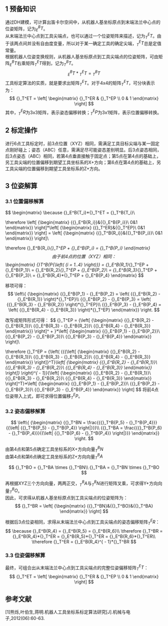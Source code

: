 ## 1 预备知识  
通过DH建模，可计算出笛卡尔空间中，从机器人基坐标原点到末端法兰中心点的位姿矩阵，记为${}_E^BT$。  
从末端法兰中心点到工具尖端点，也可以通过一个位姿矩阵来描述，记为${}_T^ET$。由于该两点间并没有自由度变量，所以对于某一确定工具的确定尖端，${}_T^ET$总是定值常量。  
根据机器人位姿变换规则，从机器人基坐标原点到工具尖端点的位姿矩阵，可由矩阵${}_E^BT$右乘矩阵${}_T^ET$得到，记为${}_T^BT$。
$${}_E^BT*{}_T^ET = {}_T^BT$$
工具标定算法的实质，就是要求出矩阵${}_T^ET$。对于4x4的矩阵${}_T^ET$，可分块表示为：  
$$
{}_T^ET = \left[
    \begin{matrix}
    {}_T^ER & {}_T^EP \\
    0 & 1
    \end{matrix}
    \right]
$$
其中，${}_T^ER$为3x3矩阵，表示姿态偏移转换；${}_T^EP$为3x1矩阵，表示位置偏移转换。  

## 2 标定操作  
进行6点工具标定时，前3点位置（XYZ）相同，需满足工具目标尖端与某一固定点刚好碰上；姿态（ABC）任意，需满足尽可能姿态差别明显。后3点姿态相同，后3点姿态（ABC）相同，若第4点垂直接触于固定点；第5点在第4点的基础上，另工具尖端的位置偏移到期望工具坐标系的X+方向；第6点在第4点的基础上，另工具尖端的位置偏移到期望工具坐标系的Z+方向。  

## 3 位姿解算  
### 3.1 位置偏移解算  
$$
\begin{matrix}
\because
{}_E^B{T_i}*{}_T^ET = {}_T^B{T_i}\\

\therefore \left[ {\begin{matrix}
{{}_E^B{R_i}}&{{}_E^B{P_i}}\\
0&1
\end{matrix}} \right]*\left[ {\begin{matrix}
{{}_T^ER}&{{}_T^EP}\\
0&1
\end{matrix}} \right] = \left[ {\begin{matrix}
{{}_T^B{R_i}}&{{}_T^B{P_i}}\\
0&1
\end{matrix}} \right]\\

\therefore {}_E^B{R_i}*{}_T^EP + {}_E^B{P_i} = {}_T^B{P_i}
\end{matrix}
$$
由于前4点的位置（XYZ）相同：
$$
\begin{matrix}
{}_T^B{P_{\left( {i = 1..4} \right)}} = {}_E^B{R_1}*{}_T^EP + {}_E^B{P_1}\\
 = {}_E^B{R_2}*{}_T^EP + {}_E^B{P_2}\\
 = {}_E^B{R_3}*{}_T^EP + {}_E^B{P_3}\\
 = {}_E^B{R_4}*{}_T^EP + {}_E^B{P_4}
\end{matrix}
$$

移项可得：
$$
\left\{ {\begin{matrix}
{{}_E^B{P_1} - {}_E^B{P_2} = \left( {{}_E^B{R_2} - {}_E^B{R_1}} \right)*{}_T^EP}\\
{{}_E^B{P_2} - {}_E^B{P_3} = \left( {{}_E^B{R_3} - {}_E^B{R_2}} \right)*{}_T^EP}\\
{{}_E^B{P_3} - {}_E^B{P_4} = \left( {{}_E^B{R_4} - {}_E^B{R_3}} \right)*{}_T^EP}
\end{matrix}} \right.
$$

改写成矩阵形式可得：
$$
{}_T^EP = {\left[ {\begin{matrix}
{{}_E^B{R_2} - {}_E^B{R_1}}\\
{{}_E^B{R_3} - {}_E^B{R_2}}\\
{{}_E^B{R_4} - {}_E^B{R_3}}
\end{matrix}} \right]^ + }*\left[ {\begin{matrix}
{{}_E^B{P_1} - {}_E^B{P_2}}\\
{{}_E^B{P_2} - {}_E^B{P_3}}\\
{{}_E^B{P_3} - {}_E^B{P_4}}
\end{matrix}} \right]\\

\therefore
{}_T^EP = {\left( {{{\left[ {\begin{matrix}
{{}_E^B{R_2} - {}_E^B{R_1}}\\
{{}_E^B{R_3} - {}_E^B{R_2}}\\
{{}_E^B{R_4} - {}_E^B{R_3}}
\end{matrix}} \right]}^T}*\left[ {\begin{matrix}
{{}_E^B{R_2} - {}_E^B{R_1}}\\
{{}_E^B{R_3} - {}_E^B{R_2}}\\
{{}_E^B{R_4} - {}_E^B{R_3}}
\end{matrix}} \right]} \right)^{ - 1}}*{\left[ {\begin{matrix}
{{}_E^B{R_2} - {}_E^B{R_1}}\\
{{}_E^B{R_3} - {}_E^B{R_2}}\\
{{}_E^B{R_4} - {}_E^B{R_3}}
\end{matrix}} \right]^T}*\left[ {\begin{matrix}
{{}_E^B{P_1} - {}_E^B{P_2}}\\
{{}_E^B{P_2} - {}_E^B{P_3}}\\
{{}_E^B{P_3} - {}_E^B{P_4}}
\end{matrix}} \right]
$$
将前4点位姿带入上式，即可求得位置偏移${}_T^EP$。

### 3.2 姿态偏移解算  

$$
\left\{ {\begin{matrix}
{{}_T^BN = \frac{{{}_T^B{P_5} - {}_T^B{P_4}}}{{\left| {{}_T^B{P_5} - {}_T^B{P_4}} \right|}}}\\
{{}_T^BA = \frac{{{}_T^B{P_6} - {}_T^B{P_4}}}{{\left| {{}_T^B{P_6} - {}_T^B{P_4}} \right|}}}
\end{matrix}} \right.
$$

由第4点和第5点确定工具坐标系的X+方向向量${}_T^BN$  
由第4点和第6点确定工具坐标系的Z+方向向量${}_T^BA$  

$$
{}_T^BO = {}_T^BA \times {}_T^BN\\
{}_T^BA = {}_T^BN \times {}_T^BO
$$

再根据XYZ三个方向向量，两两正交，${}_T^BA$与${}_T^BN$进行矩阵叉乘，可求得Y+方向向量${}_T^BO$。  
因此，可求得从机器人基坐标原点到工具尖端点的位姿矩阵为：
$$
{}_T^BR = \left[ {\begin{matrix}
{{}_T^BN}&{{}_T^BO}&{{}_T^BA}
\end{matrix}} \right]
$$

根据后3点位姿相同，求得从末端法兰中心点到工具尖端点的姿态偏移矩阵${}_T^ER$：
$$
\because {}_E^B{R_4} = {}_E^B{R_5} = {}_E^B{R_6}\\
\therefore {}_T^BR = {}_E^B{R_4}*{}_T^ER = {}_E^B{R_5}*{}_T^ER = {}_E^B{R_6}*{}_T^ER\\
\therefore {}_T^ER = {}_E^B{R_4}^{ - 1}*{}_T^BR
$$

### 3.3 位姿偏移解算
最终，可组合出从末端法兰中心点到工具尖端点的完整位姿偏移矩阵${}_T^ET$：
$$
{}_T^ET = \left[
    \begin{matrix}
    {}_T^ER & {}_T^EP \\
    0 & 1
    \end{matrix}
    \right]
$$

## 参考文献
[1]熊烁,叶伯生,蒋明.机器人工具坐标系标定算法研究[J].机械与电子,2012(06):60-63.
